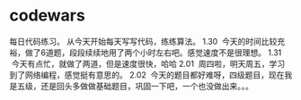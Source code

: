 # codewars
每日代码练习。
从今天开始每天写写代码，练练算法。
1.30  今天的时间比较充裕，做了6道题，段段续续地用了两个小时左右吧。感觉速度不是很理想。
1.31  今天有点忙，就做了两道，但是速度很快，哈哈
2.01  周四啦，明天周五，学习到了网络编程，感觉挺有意思的。
2.02  今天的题目都好难呀，四级题目，现在我是五级，还是回头多做做基础题目，巩固一下吧，一个也没做出来。。。
